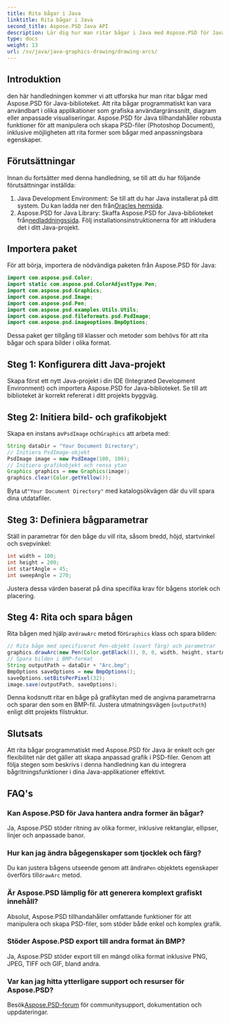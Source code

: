 ```yaml
---
title: Rita bågar i Java
linktitle: Rita bågar i Java
second_title: Aspose.PSD Java API
description: Lär dig hur man ritar bågar i Java med Aspose.PSD för Java. Steg-för-steg handledning med kodexempel för grafiska applikationer.
type: docs
weight: 13
url: /sv/java/java-graphics-drawing/drawing-arcs/
---
```

## Introduktion
den här handledningen kommer vi att utforska hur man ritar bågar med Aspose.PSD för Java-biblioteket. Att rita bågar programmatiskt kan vara användbart i olika applikationer som grafiska användargränssnitt, diagram eller anpassade visualiseringar. Aspose.PSD för Java tillhandahåller robusta funktioner för att manipulera och skapa PSD-filer (Photoshop Document), inklusive möjligheten att rita former som bågar med anpassningsbara egenskaper.
## Förutsättningar
Innan du fortsätter med denna handledning, se till att du har följande förutsättningar inställda:
1.  Java Development Environment: Se till att du har Java installerat på ditt system. Du kan ladda ner den från[Oracles hemsida](https://www.oracle.com/java/).
2.  Aspose.PSD for Java Library: Skaffa Aspose.PSD for Java-biblioteket från[nedladdningssida](https://releases.aspose.com/psd/java/). Följ installationsinstruktionerna för att inkludera det i ditt Java-projekt.
## Importera paket
För att börja, importera de nödvändiga paketen från Aspose.PSD för Java:
```java
import com.aspose.psd.Color;
import static com.aspose.psd.ColorAdjustType.Pen;
import com.aspose.psd.Graphics;
import com.aspose.psd.Image;
import com.aspose.psd.Pen;
import com.aspose.psd.examples.Utils.Utils;
import com.aspose.psd.fileformats.psd.PsdImage;
import com.aspose.psd.imageoptions.BmpOptions;
```
Dessa paket ger tillgång till klasser och metoder som behövs för att rita bågar och spara bilder i olika format.
## Steg 1: Konfigurera ditt Java-projekt
Skapa först ett nytt Java-projekt i din IDE (Integrated Development Environment) och importera Aspose.PSD for Java-biblioteket. Se till att biblioteket är korrekt refererat i ditt projekts byggväg.
## Steg 2: Initiera bild- och grafikobjekt
 Skapa en instans av`PsdImage` och`Graphics` att arbeta med:
```java
String dataDir = "Your Document Directory";
// Initiera PsdImage-objekt
PsdImage image = new PsdImage(100, 100);
// Initiera grafikobjekt och rensa ytan
Graphics graphics = new Graphics(image);
graphics.clear(Color.getYellow());
```
 Byta ut`"Your Document Directory"` med katalogsökvägen där du vill spara dina utdatafiler.
## Steg 3: Definiera bågparametrar
Ställ in parametrar för den båge du vill rita, såsom bredd, höjd, startvinkel och svepvinkel:
```java
int width = 100;
int height = 200;
int startAngle = 45;
int sweepAngle = 270;
```
Justera dessa värden baserat på dina specifika krav för bågens storlek och placering.
## Steg 4: Rita och spara bågen
 Rita bågen med hjälp av`drawArc` metod för`Graphics` klass och spara bilden:
```java
// Rita båge med specificerat Pen-objekt (svart färg) och parametrar
graphics.drawArc(new Pen(Color.getBlack()), 0, 0, width, height, startAngle, sweepAngle);
// Spara bilden i BMP-format
String outputPath = dataDir + "Arc.bmp";
BmpOptions saveOptions = new BmpOptions();
saveOptions.setBitsPerPixel(32);
image.save(outputPath, saveOptions);
```
Denna kodsnutt ritar en båge på grafikytan med de angivna parametrarna och sparar den som en BMP-fil. Justera utmatningsvägen (`outputPath`) enligt ditt projekts filstruktur.

## Slutsats
Att rita bågar programmatiskt med Aspose.PSD för Java är enkelt och ger flexibilitet när det gäller att skapa anpassad grafik i PSD-filer. Genom att följa stegen som beskrivs i denna handledning kan du integrera bågritningsfunktioner i dina Java-applikationer effektivt.

## FAQ's
### Kan Aspose.PSD för Java hantera andra former än bågar?
Ja, Aspose.PSD stöder ritning av olika former, inklusive rektanglar, ellipser, linjer och anpassade banor.
### Hur kan jag ändra bågegenskaper som tjocklek och färg?
 Du kan justera bågens utseende genom att ändra`Pen` objektets egenskaper överförs till`drawArc` metod.
### Är Aspose.PSD lämplig för att generera komplext grafiskt innehåll?
Absolut, Aspose.PSD tillhandahåller omfattande funktioner för att manipulera och skapa PSD-filer, som stöder både enkel och komplex grafik.
### Stöder Aspose.PSD export till andra format än BMP?
Ja, Aspose.PSD stöder export till en mängd olika format inklusive PNG, JPEG, TIFF och GIF, bland andra.
### Var kan jag hitta ytterligare support och resurser för Aspose.PSD?
 Besök[Aspose.PSD-forum](https://forum.aspose.com/c/psd/34) för communitysupport, dokumentation och uppdateringar.